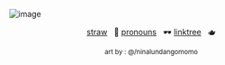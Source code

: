 ![image](https://github.com/user-attachments/assets/c7626058-3c20-4675-b9a3-8f8fa9e19b54)

  
<div align="center">

[straw](https://danganyuri.straw.page/)
&nbsp;&nbsp;💉
[pronouns](https://pronouns.cc/@ghostlysorrows)
&nbsp;&nbsp;🕶️
[linktree](https://linktr.ee/ghostlysorrows)
&nbsp;&nbsp;🫖

<p align="center"> <sub> art by : @/ninalundangomomo</p>
